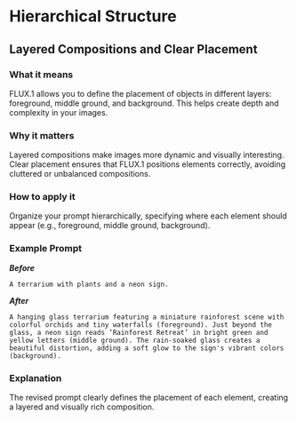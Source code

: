 # Hierarchical Structure

## Layered Compositions and Clear Placement

### What it means
FLUX.1 allows you to define the placement of objects in different layers: foreground, middle ground, and background. This helps create depth and complexity in your images.

### Why it matters
Layered compositions make images more dynamic and visually interesting. Clear placement ensures that FLUX.1 positions elements correctly, avoiding cluttered or unbalanced compositions.

### How to apply it
Organize your prompt hierarchically, specifying where each element should appear (e.g., foreground, middle ground, background).

### Example Prompt

***Before***

```
A terrarium with plants and a neon sign.
```

***After***

```
A hanging glass terrarium featuring a miniature rainforest scene with colorful orchids and tiny waterfalls (foreground). Just beyond the glass, a neon sign reads ‘Rainforest Retreat’ in bright green and yellow letters (middle ground). The rain-soaked glass creates a beautiful distortion, adding a soft glow to the sign's vibrant colors (background).
```

### Explanation
The revised prompt clearly defines the placement of each element, creating a layered and visually rich composition.
